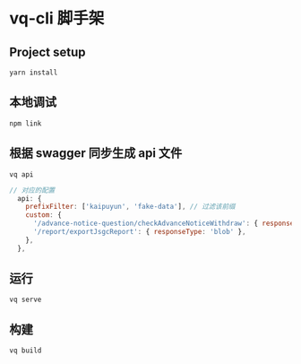 # vq-cli 脚手架

## Project setup

```
yarn install
```

## 本地调试

```
npm link
```

## 根据 swagger 同步生成 api 文件

```
vq api
```

```js
// 对应的配置
  api: {
    prefixFilter: ['kaipuyun', 'fake-data'], // 过滤该前缀
    custom: {
      '/advance-notice-question/checkAdvanceNoticeWithdraw': { responseType: 'blob' }, // 对应的api可独立配置参数
      '/report/exportJsgcReport': { responseType: 'blob' },
    },
  },
```

## 运行

```
vq serve
```

## 构建

```
vq build
```
